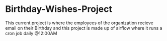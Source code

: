 # Birthday-Wishes-Project
This current project is where the employees of the organization recieve email on their Birthday and this project is made up of airflow where it runs a cron job daily @12:00AM
